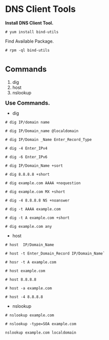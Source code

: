 # DNS Client Tools

**Install DNS Client Tool.**

```
# yum install bind-utils
```
Find Available Package.
```
# rpm -ql bind-utils
```

# <font size=5>Commands</font>

 1. dig
 2. host
 3. nslookup

**<font size=4>Use Commands.</font>**

- dig

```
# dig IP/domain name
```
```
# dig IP/Domain_name @localdomain
```

```
# dig IP/Domain _Name Enter_Record_Type
```

```
# dig -4 Enter_IPv4
```

```
# dig -6 Enter_IPv6
```

```
# dig IP/Domain_Name +sort
```

```
# dig 8.8.8.8 +short
```

```
# dig example.com AAAA +noquestion
```

```
# dig example.com MX +short
```

```
# dig -4 8.8.8.8 NS +noanswer
```

```
# dig -t AAAA example.com
```

```
# dig -t A example.com +short
```

```
# dig example.com any
```

- host

```
# host  IP/Domain_Name
```

```
# host -t Enter_Domain_Record IP/Domain_Name`
```
```
# hosr -t A example.com
```

```
# host example.com
```

```
# host 8.8.8.8
```

```
# host -a example.com
```

```
# host -4 8.8.8.8
```

- nslookup

```
# nslookup example.com
````

```
# nslookup -type=SOA example.com
```
```
nslookup example.com localdomain
```
